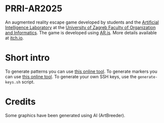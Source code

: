 # PRRI-AR2025

An augmented reality escape game developed by students and the [Artificial Intelligence Laboratory](https://ai.foi.hr/) at the [University of Zagreb Faculty of Organization and Informatics](https://www.foi.unizg.hr/). The game is developed using [AR.js](https://github.com/AR-js-org/AR.js/). More details available at [itch.io](https://ailab-foi.itch.io/prri-ar2025).

# Short intro

To generate patterns you can use [this online tool](https://jeromeetienne.github.io/AR.js/three.js/examples/marker-training/examples/generator.html). To generate markers you can use [this online tool](https://carnaux.github.io/NFT-Marker-Creator/). To generate your own SSH keys, use the `generate-keys.sh` script.

# Credits

Some graphics have been generated using AI (ArtBreeder).
